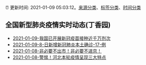 :alarm_clock: 更新时间: 2021-01-09 05:03:12。[来源分类](../README.md)、[标签分类](../TAGS.md)、[时间分类](../TIMELINE.md)

## 全国新型肺炎疫情实时动态(丁香园)




- [2021-01-09-我国已开展新冠疫苗接种近千万剂次](http://app.cctv.com/special/cportal/detail/arti/index.html?id=ArtihfMUznG5uhd2A0KmHhX9210109&isfromapp=1) 
- [2021-01-09-8-日新增新冠肺炎本土确诊-17-例](http://www.nhc.gov.cn/xcs/yqtb/202101/8dc4459ecf98457eaa8dc22c73886bcf.shtml) 
- [2021-01-08-非必要不出市！非必要不进京！](http://app.cctv.com/special/cportal/detail/arti/index.html?id=ArtidF3bzNaajtBFKguGyMRP210108&isfromapp=1) 
- [2021-01-08-警惕！河北本轮疫情呈现三大特点](http://app.cctv.com/special/cportal/detail/arti/index.html?id=ArtiVdN7kh20zaJOnh8f0lyk210108&isfromapp=1) 